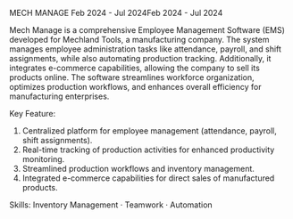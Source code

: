 MECH MANAGE
Feb 2024 - Jul 2024Feb 2024 - Jul 2024


Mech Manage is a comprehensive Employee Management Software (EMS) developed for Mechland Tools, a manufacturing company. 
The system manages employee administration tasks like attendance, payroll, and shift assignments, while also automating production tracking. 
Additionally, it integrates e-commerce capabilities, allowing the company to sell its products online. 
The software streamlines workforce organization, optimizes production workflows, and enhances overall efficiency for manufacturing enterprises.

Key Feature:
 1. Centralized platform for employee management (attendance, payroll, shift assignments).
 2. Real-time tracking of production activities for enhanced productivity monitoring.
 3. Streamlined production workflows and inventory management.
 4. Integrated e-commerce capabilities for direct sales of manufactured products.

Skills: Inventory Management · Teamwork · Automation
